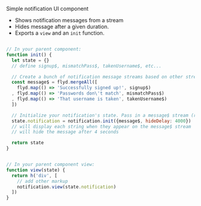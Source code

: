 Simple notification UI component

- Shows notification messages from a stream
- Hides message after a given duration.
- Exports a `view` and an `init` function.

```js

// In your parent component:
function init() {
  let state = {}
  // define signup$, mismatchPass$, takenUsername$, etc...

  // Create a bunch of notification message streams based on other streams
  const message$ = flyd.mergeAll([
    flyd.map(() => 'Successfully signed up!', signup$)
  , flyd.map(() => 'Passwords don\'t match', mismatchPass$)
  , flyd.map(() => 'That username is taken', takenUsername$)
  ])

  // Initialize your notification's state. Pass in a message$ stream (required), and an optional hideDelay parameter to set how long the notification is displayed.
  state.notification = notification.init({message$, hideDelay: 4000})
  // will display each string when they appear on the message$ stream
  // will hide the message after 4 seconds

  return state
}


// In your parent component view:
function view(state) {
  return h('div', [
    // add other markup
    notification.view(state.notification)
  ])
}
```
